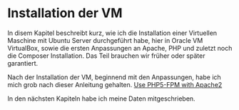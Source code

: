 # Installation der VM

In disem Kapitel beschreibt kurz, wie ich die Installation einer Virtuellen Maschine mit Ubuntu Server durchgeführt habe, hier in Oracle VM VirtualBox, sowie die ersten Anpassungen an Apache, PHP und zuletzt noch die Composer Installation. Das Teil brauchen wir früher oder später garantiert.

Nach der Installation der VM, beginnend mit den Anpassungen, habe ich mich grob nach dieser Anleitung gehalten. [Use PHP5-FPM with Apache2](https://www.vultr.com/docs/use-php5-fpm-with-apache-2-on-ubuntu-14-04)

In den nächsten Kapiteln habe ich meine Daten mitgeschrieben.